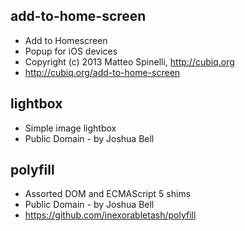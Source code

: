 add-to-home-screen
------------------
* Add to Homescreen
* Popup for iOS devices
* Copyright (c) 2013 Matteo Spinelli, http://cubiq.org
* http://cubiq.org/add-to-home-screen

lightbox
--------
* Simple image lightbox
* Public Domain - by Joshua Bell

polyfill
--------
* Assorted DOM and ECMAScript 5 shims
* Public Domain - by Joshua Bell
* https://github.com/inexorabletash/polyfill
